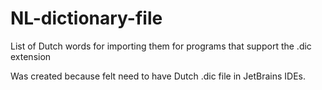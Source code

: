 # NL-dictionary-file
List of Dutch words for importing them for programs that support the .dic extension

Was created because felt need to have Dutch .dic file in JetBrains IDEs.
